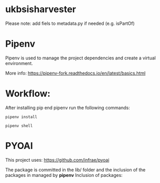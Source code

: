 # ukbsisharvester

Please note: add fiels to metadata.py if needed (e.g. isPartOf)


# Pipenv 

Pipenv is used to manage the project dependencies and create a virtual environment. 

More info: https://pipenv-fork.readthedocs.io/en/latest/basics.html

# Workflow:

After installing pip end pipenv run the following commands:

`pipenv install` 

`pipenv shell`

# PYOAI

This project uses: https://github.com/infrae/pyoai

The package is committed in the lib/ folder and the  inclusion of the packages in managed by **pipenv**
Inclusion of packages:
